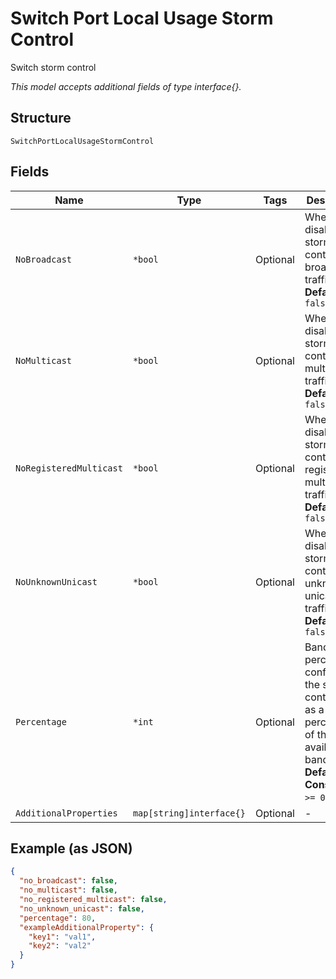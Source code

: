 
# Switch Port Local Usage Storm Control

Switch storm control

*This model accepts additional fields of type interface{}.*

## Structure

`SwitchPortLocalUsageStormControl`

## Fields

| Name | Type | Tags | Description |
|  --- | --- | --- | --- |
| `NoBroadcast` | `*bool` | Optional | Whether to disable storm control on broadcast traffic<br>**Default**: `false` |
| `NoMulticast` | `*bool` | Optional | Whether to disable storm control on multicast traffic<br>**Default**: `false` |
| `NoRegisteredMulticast` | `*bool` | Optional | Whether to disable storm control on registered multicast traffic<br>**Default**: `false` |
| `NoUnknownUnicast` | `*bool` | Optional | Whether to disable storm control on unknown unicast traffic<br>**Default**: `false` |
| `Percentage` | `*int` | Optional | Bandwidth-percentage, configures the storm control level as a percentage of the available bandwidth<br>**Default**: `80`<br>**Constraints**: `>= 0`, `<= 100` |
| `AdditionalProperties` | `map[string]interface{}` | Optional | - |

## Example (as JSON)

```json
{
  "no_broadcast": false,
  "no_multicast": false,
  "no_registered_multicast": false,
  "no_unknown_unicast": false,
  "percentage": 80,
  "exampleAdditionalProperty": {
    "key1": "val1",
    "key2": "val2"
  }
}
```

